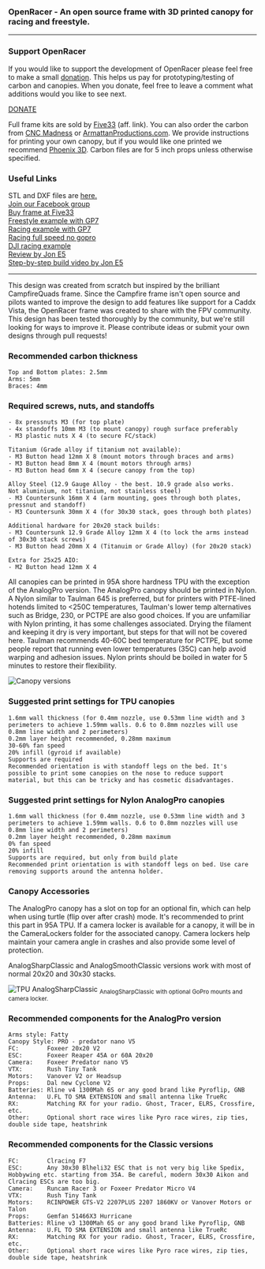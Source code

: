 <h3>OpenRacer - An open source frame with 3D printed canopy for racing and freestyle.</h3>
<hr>

<h3>Support OpenRacer</h3>

If you would like to support the development of OpenRacer please feel free to make a small [donation](https://www.paypal.com/donate/?business=BUEQ8JBU8M42U&no_recurring=0&item_name=Support+OpenRacer+FPV+Frame+Design&currency_code=USD). This helps us pay for prototyping/testing of carbon and canopies. When you donate, feel free to leave a comment what additions would you like to see next.

[DONATE](https://www.paypal.com/donate/?business=BUEQ8JBU8M42U&no_recurring=0&item_name=Support+OpenRacer+FPV+Frame+Design&currency_code=USD)

Full frame kits are sold by [Five33](https://flyfive33.com/products/five33-open-racer-frame-kit?wpam_id=17) (aff. link). You can also order the carbon from [CNC Madness](https://cncmadness.com/) or [ArmattanProductions.com](https://armattanproductions.com/pages/shop_product_grid/7723). We provide instructions for printing your own canopy, but if you would like one printed we recommend [Phoenix 3D](https://www.phx-3d.com/). Carbon files are for 5 inch props unless otherwise specified.

<h3>Useful Links</h3>

STL and DXF files are [here.](https://github.com/OpenRacer/OpenRacer/tree/master/cad)<br>
[Join our Facebook group](https://www.facebook.com/groups/640824090407985)<br>
[Buy frame at Five33](https://flyfive33.com/products/five33-open-racer-frame-kit?wpam_id=17)<br>
[Freestyle example with GP7](https://www.youtube.com/watch?v=OqChCLXAk6A)<br>
[Racing example with GP7](https://www.youtube.com/watch?v=VN75sF9umTA)<br>
[Racing full speed no gopro](https://www.youtube.com/watch?v=_SSzJq6VKVc)<br>
[DJI racing example](https://www.youtube.com/watch?v=-WxEIBV4bSs)<br>
[Review by Jon E5](https://www.youtube.com/watch?v=laAqQoRC8uU)<br>
[Step-by-step build video by Jon E5](https://youtu.be/wqulm-HaGHg)<br>
<hr>

This design was created from scratch but inspired by the brilliant CampfireQuads frame. Since the Campfire frame isn't open source and pilots wanted to improve the design to add features like support for a Caddx Vista, the OpenRacer frame was created to share with the FPV community. This design has been tested thoroughly by the community, but we're still looking for ways to improve it. Please contribute ideas or submit your own designs through pull requests!

<h3>Recommended carbon thickness</h3>

```
Top and Bottom plates: 2.5mm
Arms: 5mm
Braces: 4mm
```

<h3>Required screws, nuts, and standoffs</h3>

```
- 8x pressnuts M3 (for top plate)
- 4x standoffs 10mm M3 (to mount canopy) rough surface preferably
- M3 plastic nuts X 4 (to secure FC/stack)

Titanium (Grade alloy if titanium not available):
- M3 Button head 12mm X 8 (mount motors through braces and arms)
- M3 Button head 8mm X 4 (mount motors through arms)
- M3 Button head 6mm X 4 (secure canopy from the top)

Alloy Steel (12.9 Gauge Alloy - the best. 10.9 grade also works.
Not aluminium, not titanium, not stainless steel)
- M3 Countersunk 16mm X 4 (arm mounting, goes through both plates, pressnut and standoff)
- M3 Countersunk 30mm X 4 (for 30x30 stack, goes through both plates)

Additional hardware for 20x20 stack builds:
- M3 Countersunk 12.9 Grade Alloy 12mm X 4 (to lock the arms instead of 30x30 stack screws)
- M3 Button head 20mm X 4 (Titanuim or Grade Alloy) (for 20x20 stack)

Extra for 25x25 AIO:
- M2 Button head 12mm X 4
```

All canopies can be printed in 95A shore hardness TPU with the exception of the AnalogPro version. The AnalogPro canopy should be printed in Nylon. A Nylon similar to Taulman 645 is preferred, but for printers with PTFE-lined hotends limited to <250C temperatures, Taulman's lower temp alternatives such as Bridge, 230, or PCTPE are also good choices. If you are unfamiliar with Nylon printing, it has some challenges associated. Drying the filament and keeping it dry is very important, but steps for that will not be covered here.
Taulman recommends 40-60C bed temperature for PCTPE, but some people report that running even lower temperatures (35C) can help avoid warping and adhesion issues. 
Nylon prints should be boiled in water for 5 minutes to restore their flexibility.

![Canopy versions](https://github.com/OpenRacer/OpenRacer/blob/master/img/render_canopies.png?raw=true)


<h3>Suggested print settings for TPU canopies</h3>

```
1.6mm wall thickness (for 0.4mm nozzle, use 0.53mm line width and 3 perimeters to achieve 1.59mm walls. 0.6 to 0.8mm nozzles will use 0.8mm line width and 2 perimeters)
0.2mm layer height recommended, 0.28mm maximum
30-60% fan speed
20% infill (gyroid if available)
Supports are required
Recommended orientation is with standoff legs on the bed. It's possible to print some canopies on the nose to reduce support material, but this can be tricky and has cosmetic disadvantages.
```

<h3>Suggested print settings for Nylon AnalogPro canopies</h3>

```
1.6mm wall thickness (for 0.4mm nozzle, use 0.53mm line width and 3 perimeters to achieve 1.59mm walls. 0.6 to 0.8mm nozzles will use 0.8mm line width and 2 perimeters)
0.2mm layer height recommended, 0.28mm maximum
0% fan speed
20% infill
Supports are required, but only from build plate
Recommended print orientation is with standoff legs on bed. Use care removing supports around the antenna holder. 
```

<h3>Canopy Accessories</h3>

The AnalogPro canopy has a slot on top for an optional fin, which can help when using turtle (flip over after crash) mode. It's recommended to print this part in 95A TPU. If a camera locker is available for a canopy, it will be in the CameraLockers folder for the associated canopy. Camera lockers help maintain your camera angle in crashes and also provide some level of protection.

<p>

AnalogSharpClassic and AnalogSmoothClassic versions work with most of normal 20x20 and 30x30 stacks. 

<p>

![TPU AnalogSharpClassic](https://github.com/OpenRacer/OpenRacer/blob/master/img/photo_AnalogSharpClassic_with_camlocker.jpg?raw=true)
<sub>AnalogSharpClassic with optional GoPro mounts and camera locker.</sub>

<h3>Recommended components for the AnalogPro version</h3>

```
Arms style: Fatty
Canopy Style: PRO - predator nano V5
FC:        Foxeer 20x20 V2
ESC:       Foxeer Reaper 45A or 60A 20x20
Camera:    Foxeer Predator nano V5
VTX:       Rush Tiny Tank
Motors:    Vanover V2 or Headsup
Props:     Dal new Cyclone V2
Batteries: Rline v4 1300Mah 6S or any good brand like Pyroflip, GNB
Antenna:   U.FL TO SMA EXTENSION and small antenna like TrueRc
RX:        Matching RX for your radio. Ghost, Tracer, ELRS, Crossfire, etc.
Other:     Optional short race wires like Pyro race wires, zip ties, double side tape, heatshrink
```

<h3>Recommended components for the Classic versions</h3>

```
FC:        Clracing F7
ESC:       Any 30x30 Blheli32 ESC that is not very big like Spedix, Hobbywing etc. starting from 35A. Be careful, modern 30x30 Aikon and Clracing ESCs are too big. 
Camera:    Runcam Racer 3 or Foxeer Predator Micro V4
VTX:       Rush Tiny Tank
Motors:    RCINPOWER GTS-V2 2207PLUS 2207 1860KV or Vanover Motors or Talon
Props:     Gemfan 51466X3 Hurricane
Batteries: Rline v3 1300Mah 6S or any good brand like Pyroflip, GNB
Antenna:   U.FL TO SMA EXTENSION and small antenna like TrueRc
RX:        Matching RX for your radio. Ghost, Tracer, ELRS, Crossfire, etc.
Other:     Optional short race wires like Pyro race wires, zip ties, double side tape, heatshrink
```
